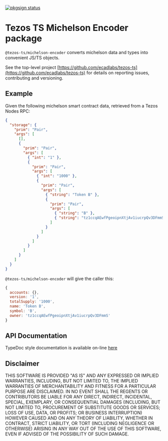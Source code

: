 [![pkgsign status](https://us-central1-pkgsign.cloudfunctions.net/pkgsign-badge?name=@tezos-ts/michelson-encoder&expectedIdentity=jevonearth)](https://github.com/RedpointGames/pkgsign)

# Tezos TS Michelson Encoder package

`@tezos-ts/michelson-encoder` converts michelson data and types into convenient JS/TS objects.

See the top-level project [https://github.com/ecadlabs/tezos-ts](https://github.com/ecadlabs/tezos-ts) for details on reporting issues, contributing and versioning.

## Example

Given the following michelson smart contract data, retrieved from a Tezos Nodes RPC:

```json
{
  "storage": {
    "prim": "Pair",
    "args": [
      [],
      {
        "prim": "Pair",
        "args": [
          { "int": "1" },
          {
            "prim": "Pair",
            "args": [
              { "int": "1000" },
              {
                "prim": "Pair",
                "args": [
                  { "string": "Token B" },
                  {
                    "prim": "Pair",
                    "args": [
                      { "string": "B" },
                      { "string": "tz1ccqAEwfPgeoipnXtjAv1iucrpQv3DFmmS" }
                    ]
                  }
                ]
              }
            ]
          }
        ]
      }
    ]
  }
}
```

`@tezos-ts/michelson-encoder` will give the caller this:

```javascript
{
  accounts: {},
  version: '1',
  totalSupply: '1000',
  name: 'Token B',
  symbol: 'B',
  owner: 'tz1ccqAEwfPgeoipnXtjAv1iucrpQv3DFmmS' 
}
```

## API Documentation

TypeDoc style documentation is available on-line [here](https://tezos-ts.io/typedoc/modules/_tezos_ts_michelson_encoder.html)

## Disclaimer

THIS SOFTWARE IS PROVIDED "AS IS" AND ANY EXPRESSED OR IMPLIED WARRANTIES, INCLUDING, BUT NOT LIMITED TO, THE IMPLIED WARRANTIES OF MERCHANTABILITY AND FITNESS FOR A PARTICULAR PURPOSE ARE DISCLAIMED. IN NO EVENT SHALL THE REGENTS OR CONTRIBUTORS BE LIABLE FOR ANY DIRECT, INDIRECT, INCIDENTAL, SPECIAL, EXEMPLARY, OR CONSEQUENTIAL DAMAGES (INCLUDING, BUT NOT LIMITED TO, PROCUREMENT OF SUBSTITUTE GOODS OR SERVICES; LOSS OF USE, DATA, OR PROFITS; OR BUSINESS INTERRUPTION) HOWEVER CAUSED AND ON ANY THEORY OF LIABILITY, WHETHER IN CONTRACT, STRICT LIABILITY, OR TORT (INCLUDING NEGLIGENCE OR OTHERWISE) ARISING IN ANY WAY OUT OF THE USE OF THIS SOFTWARE, EVEN IF ADVISED OF THE POSSIBILITY OF SUCH DAMAGE.
